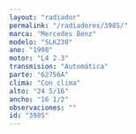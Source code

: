 ```yaml
---
layout: "radiador"
permalink: "/radiadores/3985/"
marca: "Mercedes Benz"
modelo: "SLK230"
ano: "1998"
motor: "L4 2.3"
transmision: "Automática"
parte: "62756A"
clima: "Con clima"
alto: "24 5/16"
ancho: "16 1/2"
observaciones: ""
id: "3985"
---
```


